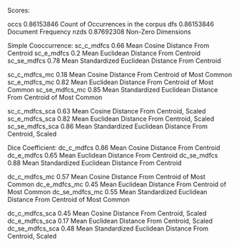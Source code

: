 Scores:

occs            0.86153846 Count of Occurrences in the corpus
dfs             0.86153846 Document Frequency
nzds            0.87692308 Non-Zero Dimensions

Simple Cooccurrence:
sc_c_mdfcs      0.66 Mean Cosine Distance From Centroid
sc_e_mdfcs      0.2 Mean Euclidean Distance From Centroid
sc_se_mdfcs     0.78 Mean Standardized Euclidean Distance From Centroid

sc_c_mdfcs_mc   0.18 Mean Cosine Distance From Centroid of Most Common
sc_e_mdfcs_mc   0.82 Mean Euclidean Distance From Centroid of Most Common
sc_se_mdfcs_mc  0.85 Mean Standardized Euclidean Distance From Centroid of Most Common

sc_c_mdfcs_sca  0.63 Mean Cosine Distance From Centroid, Scaled
sc_e_mdfcs_sca  0.82 Mean Euclidean Distance From Centroid, Scaled
sc_se_mdfcs_sca 0.86 Mean Standardized Euclidean Distance From Centroid, Scaled

Dice Coefficient:
dc_c_mdfcs      0.86 Mean Cosine Distance From Centroid
dc_e_mdfcs      0.65 Mean Euclidean Distance From Centroid
dc_se_mdfcs     0.88 Mean Standardized Euclidean Distance From Centroid

dc_c_mdfcs_mc   0.57 Mean Cosine Distance From Centroid of Most Common
dc_e_mdfcs_mc   0.45 Mean Euclidean Distance From Centroid of Most Common
dc_se_mdfcs_mc  0.55 Mean Standardized Euclidean Distance From Centroid of Most Common

dc_c_mdfcs_sca  0.45 Mean Cosine Distance From Centroid, Scaled
dc_e_mdfcs_sca  0.17 Mean Euclidean Distance From Centroid, Scaled
dc_se_mdfcs_sca 0.48 Mean Standardized Euclidean Distance From Centroid, Scaled